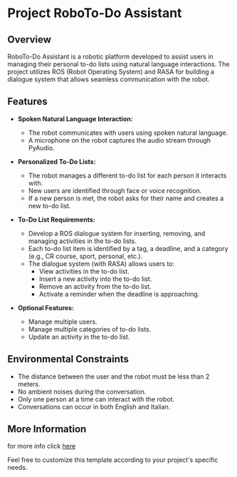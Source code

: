 # Project RoboTo-Do Assistant

## Overview

RoboTo-Do Assistant is a robotic platform developed to assist users in managing their personal to-do lists using natural language interactions. The project utilizes ROS (Robot Operating System) and RASA for building a dialogue system that allows seamless communication with the robot.

## Features

- **Spoken Natural Language Interaction:**
  - The robot communicates with users using spoken natural language.
  - A microphone on the robot captures the audio stream through PyAudio.

- **Personalized To-Do Lists:**
  - The robot manages a different to-do list for each person it interacts with.
  - New users are identified through face or voice recognition.
  - If a new person is met, the robot asks for their name and creates a new to-do list.

- **To-Do List Requirements:**
  - Develop a ROS dialogue system for inserting, removing, and managing activities in the to-do lists.
  - Each to-do list item is identified by a tag, a deadline, and a category (e.g., CR course, sport, personal, etc.).
  - The dialogue system (with RASA) allows users to:
    - View activities in the to-do list.
    - Insert a new activity into the to-do list.
    - Remove an activity from the to-do list.
    - Activate a reminder when the deadline is approaching.

- **Optional Features:**
  - Manage multiple users.
  - Manage multiple categories of to-do lists.
  - Update an activity in the to-do list.

## Environmental Constraints

- The distance between the user and the robot must be less than 2 meters.
- No ambient noises during the conversation.
- Only one person at a time can interact with the robot.
- Conversations can occur in both English and Italian.

## More Information
for more info click [here](https://github.com/CamillaSpi/DefinitivoCog/blob/main/ReportCRFinaleCognitive.pdf)

Feel free to customize this template according to your project's specific needs.
